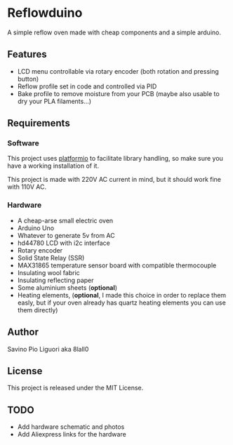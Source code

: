 # Reflowduino
A simple reflow oven made with cheap components and a simple arduino.

## Features
* LCD menu controllable via rotary encoder (both rotation and pressing button)
* Reflow profile set in code and controlled via PID
* Bake profile to remove moisture from your PCB (maybe also usable to dry your PLA filaments...)

## Requirements
### Software
This project uses [platformio](https://platformio.org) to facilitate library handling, so make sure you have a working installation of it.

This project is made with 220V AC current in mind, but it should work fine with 110V AC.

### Hardware
* A cheap-arse small electric oven
* Arduino Uno
* Whatever to generate 5v from AC
* hd44780 LCD with i2c interface
* Rotary encoder
* Solid State Relay (SSR)
* MAX31865 temperature sensor board with compatible thermocouple
* Insulating wool fabric
* Insulating reflecting paper
* Some aluminium sheets (**optional**)
* Heating elements, (**optional**, I made this choice in order to replace them easly, but if your oven already has quartz heating elements you can use them directly)

## Author
Savino Pio Liguori aka 8lall0

## License
This project is released under the MIT License.

## TODO
* Add hardware schematic and photos
* Add Aliexpress links for the hardware